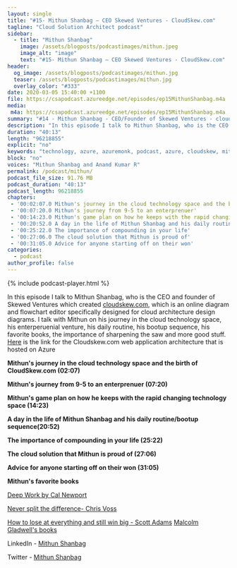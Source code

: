 ```yaml
---
layout: single
title: "#15- Mithun Shanbag – CEO Skewed Ventures - CloudSkew.com"
tagline: "Cloud Solution Architect podcast"
sidebar:
  - title: "Mithun Shanbag"
    image: /assets/blogposts/podcastimages/mithun.jpeg
    image_alt: "image"
    text: "#15- Mithun Shanbag – CEO Skewed Ventures - CloudSkew.com"
header:
  og_image: /assets/blogposts/podcastimages/mithun.jpg
  teaser: /assets/blogposts/podcastimages/mithun.jpg
  overlay_color: "#333"
date: 2020-03-05 15:40:00 +1100
file: https://csapodcast.azureedge.net/episodes/ep15MithunShanbag.m4a
media: 
 m4a: https://csapodcast.azureedge.net/episodes/ep15MithunShanbag.m4a
summary: "#14 - Mithun Shanbag - CEO/Founder of Skewed Ventures - cloudskew.com"
description: "In this episode I talk to Mithun Shanbag, who is the CEO and founder of Skewed Ventures which created cloudskew.com, which is an online diagram and flowchart editor specifically designed for cloud architecture design diagrams. I talk with Mithun on his journey in the cloud technology space, his enterperuenial venture, his daily routine, his bootup sequence, his favorite books, the importance of sharpening the saw and more good stuff."
duration: "40:13" 
length: "96218855"
explicit: "no" 
keywords: "technology, azure, azuremonk, podcast, azure, cloudskew, mithun shanbag, ceo, founder, "
block: "no" 
voices: "Mithun Shanbag and Anand Kumar R"
permalink: /podcast/mithun/
podcast_file_size: 91.76 MB 
podcast_duration: "40:13" 
podcast_length: 96218855
chapters:
 - '00:02:07.0 Mithun's journey in the cloud technology space and the birth of CloudSkew.com'
 - '00:07:20.0 Mithun's journey from 9-5 to an enterprenuer'
 - '00:14:23.0 Mithun's game plan on how he keeps with the rapid changing technology space'
 - '00:20:52.0 A day in the life of Mithun Shanbag and his daily routine/bootup sequence'
 - '00:25:22.0 The importance of compounding in your life'
 - '00:27:06.0 The cloud solution that Mithun is proud of'
 - '00:31:05.0 Advice for anyone starting off on their won'
categories:
  - podcast
author_profile: false
---
```


{% include podcast-player.html %}

In this episode I talk to Mithun Shanbag, who is the CEO and founder of Skewed Ventures which created [cloudskew.com](https://www.cloudskew.com), which is an online diagram and flowchart editor specifically designed for cloud architecture design diagrams. I talk with Mithun on his journey in the cloud technology space, his enterperuenial venture, his daily routine, his bootup sequence, his favorite books, the importance of sharpening the saw and more good stuff. [Here](https://www.cloudskew.com/about/cloudskew-architecture.html) is the link for the Cloudskew.com web application architecture that is hosted on Azure 

**Mithun's journey in the cloud technology space and the birth of CloudSkew.com (02:07)** 

**Mithun's journey from 9-5 to an enterprenuer (07:20)** 

**Mithun's game plan on how he keeps with the rapid changing technology space (14:23)**

**A day in the life of Mithun Shanbag and his daily routine/bootup sequence(20:52)**

**The importance of compounding in your life (25:22)**

**The cloud solution that Mithun is proud of (27:06)**

**Advice for anyone starting off on their won (31:05)**


**Mithun's favorite books**

[Deep Work by Cal Newport](https://www.amazon.com/Deep-Work-Focused-Success-Distracted/dp/1455586692/ref=tmm_hrd_swatch_0?_encoding=UTF8&qid=1621458893&sr=1-1)

[Never split the difference- Chris Voss](https://www.amazon.com/Never-Split-Difference-Negotiating-Depended/dp/0062407805/ref=asc_df_0062407805/?tag=hyprod-20&linkCode=df0&hvadid=266023323049&hvpos=&hvnetw=g&hvrand=11816865292060431590&hvpone=&hvptwo=&hvqmt=&hvdev=c&hvdvcmdl=&hvlocint=&hvlocphy=9004029&hvtargid=pla-332673243061&psc=1)

[How to lose at everything and still win big - Scott Adams](https://www.amazon.com/How-Fail-Almost-Everything-Still-ebook/dp/B00COOFBA4)
[Malcolm Gladwell's books](https://www.amazon.com/s?k=Malcolm+Gladwell&i=audible&ref=dp_byline_sr_audible_1)



LinkedIn - [Mithun Shanbag](https://www.linkedin.com/in/mithunshanbhag/)

Twitter - [Mithun Shanbag](https://twitter.com/MithunShanbhag)
